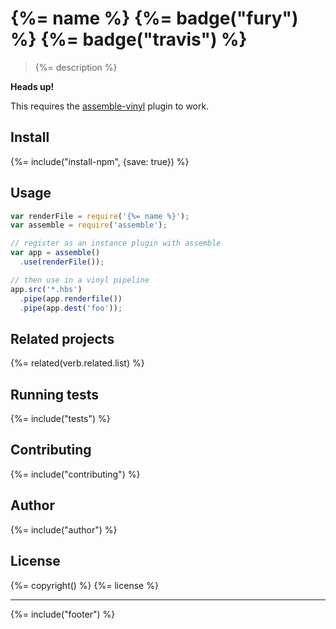 # {%= name %} {%= badge("fury") %} {%= badge("travis") %}

> {%= description %}

**Heads up!**

This requires the [assemble-vinyl](https://github.com/assemble/assemble-vinyl) plugin to work.

## Install
{%= include("install-npm", {save: true}) %}

## Usage

```js
var renderFile = require('{%= name %}');
var assemble = require('assemble');

// register as an instance plugin with assemble
var app = assemble()
  .use(renderFile());

// then use in a vinyl pipeline
app.src('*.hbs')
  .pipe(app.renderfile())
  .pipe(app.dest('foo'));
```

## Related projects
{%= related(verb.related.list) %}  

## Running tests
{%= include("tests") %}

## Contributing
{%= include("contributing") %}

## Author
{%= include("author") %}

## License
{%= copyright() %}
{%= license %}

***

{%= include("footer") %}
